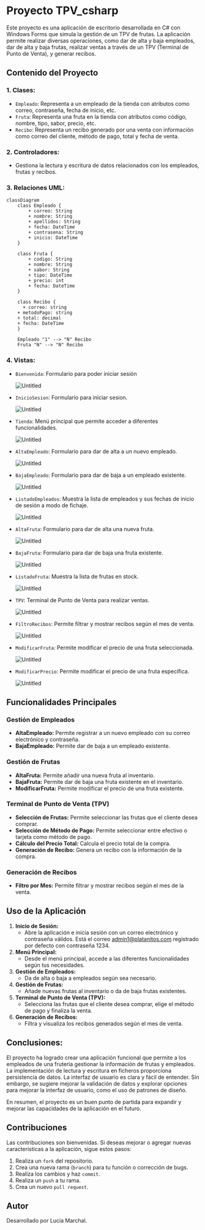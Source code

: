 # Proyecto TPV_csharp

Este proyecto es una aplicación de escritorio desarrollada en C# con Windows Forms que simula la gestión de un TPV de frutas. La aplicación permite realizar diversas operaciones, como dar de alta y baja empleados, dar de alta y baja frutas, realizar ventas a través de un TPV (Terminal de Punto de Venta), y generar recibos.

## Contenido del Proyecto

### 1. **Clases:**

- `Empleado`: Representa a un empleado de la tienda con atributos como correo, contraseña, fecha de inicio, etc.
- `Fruta`: Representa una fruta en la tienda con atributos como código, nombre, tipo, sabor, precio, etc.
- `Recibo`: Representa un recibo generado por una venta con información como correo del cliente, método de pago, total y fecha de venta.

### 2. **Controladores:**

- Gestiona la lectura y escritura de datos relacionados con los empleados, frutas y recibos.

### 3. Relaciones UML:

```mermaid
classDiagram
	class Empleado {
		+ correo: String
		+ nombre: String
		+ apellidos: String
		+ fecha: DateTime
		+ contrasena: String
		+ inicio: DateTime
	}

	class Fruta {
		+ codigo: String
		+ nombre: String
		+ sabor: String
		+ tipo: DateTime
		+ precio: int
		+ fecha: DateTime
	}
	
	class Recibo {
	  + correo: string
    + metodoPago: string
    + total: decimal
    + fecha: DateTime
	}

	Empleado "1" --> "N" Recibo
	Fruta "N" --> "N" Recibo
```

### 4. **Vistas:**

- `Bienvenida`: Formulario para poder iniciar sesión
    
    ![Untitled](Proyecto%20TPV_csharp%202178475f6276412e978f4541a9abe1c6/Untitled.png)
    
- `InicioSesion`: Formulario para iniciar sesion.
    
    ![Untitled](Proyecto%20TPV_csharp%202178475f6276412e978f4541a9abe1c6/Untitled%201.png)
    

- `Tienda`: Menú principal que permite acceder a diferentes funcionalidades.
    
    ![Untitled](Proyecto%20TPV_csharp%202178475f6276412e978f4541a9abe1c6/Untitled%202.png)
    

- `AltaEmpleado`: Formulario para dar de alta a un nuevo empleado.
    
    ![Untitled](Proyecto%20TPV_csharp%202178475f6276412e978f4541a9abe1c6/Untitled%203.png)
    

- `BajaEmpleado`: Formulario para dar de baja a un empleado existente.
    
    ![Untitled](Proyecto%20TPV_csharp%202178475f6276412e978f4541a9abe1c6/Untitled%204.png)
    

- `ListadoEmpleados`: Muestra la lista de empleados y sus fechas de inicio de sesión a modo de fichaje.
    
    ![Untitled](Proyecto%20TPV_csharp%202178475f6276412e978f4541a9abe1c6/Untitled%205.png)
    

- `AltaFruta`: Formulario para dar de alta una nueva fruta.
    
    ![Untitled](Proyecto%20TPV_csharp%202178475f6276412e978f4541a9abe1c6/Untitled%206.png)
    

- `BajaFruta`: Formulario para dar de baja una fruta existente.
    
    ![Untitled](Proyecto%20TPV_csharp%202178475f6276412e978f4541a9abe1c6/Untitled%207.png)
    

- `ListadoFruta`: Muestra la lista de frutas en stock.
    
    ![Untitled](Proyecto%20TPV_csharp%202178475f6276412e978f4541a9abe1c6/Untitled%208.png)
    

- `TPV`: Terminal de Punto de Venta para realizar ventas.
    
    ![Untitled](Proyecto%20TPV_csharp%202178475f6276412e978f4541a9abe1c6/Untitled%209.png)
    

- `FiltroRecibos`: Permite filtrar y mostrar recibos según el mes de venta.
    
    ![Untitled](Proyecto%20TPV_csharp%202178475f6276412e978f4541a9abe1c6/Untitled%2010.png)
    

- `ModificarFruta`: Permite modificar el precio de una fruta seleccionada.
    
    ![Untitled](Proyecto%20TPV_csharp%202178475f6276412e978f4541a9abe1c6/Untitled%2011.png)
    

- `ModificarPrecio`: Permite modificar el precio de una fruta específica.
    
    ![Untitled](Proyecto%20TPV_csharp%202178475f6276412e978f4541a9abe1c6/Untitled%2012.png)
    

## Funcionalidades Principales

### Gestión de Empleados

- **AltaEmpleado:** Permite registrar a un nuevo empleado con su correo electrónico y contraseña.
- **BajaEmpleado:** Permite dar de baja a un empleado existente.

### Gestión de Frutas

- **AltaFruta:** Permite añadir una nueva fruta al inventario.
- **BajaFruta:** Permite dar de baja una fruta existente en el inventario.
- **ModificarFruta:** Permite modificar el precio de una fruta existente.

### Terminal de Punto de Venta (TPV)

- **Selección de Frutas:** Permite seleccionar las frutas que el cliente desea comprar.
- **Selección de Método de Pago:** Permite seleccionar entre efectivo o tarjeta como método de pago.
- **Cálculo del Precio Total:** Calcula el precio total de la compra.
- **Generación de Recibo:** Genera un recibo con la información de la compra.

### Generación de Recibos

- **Filtro por Mes:** Permite filtrar y mostrar recibos según el mes de la venta.

## Uso de la Aplicación

1. **Inicio de Sesión:**
    - Abre la aplicación e inicia sesión con un correo electrónico y contraseña válidos. Está el correo admin1@platanitos.com registrado por defecto con contraseña 1234.
2. **Menú Principal:**
    - Desde el menú principal, accede a las diferentes funcionalidades según tus necesidades.
3. **Gestión de Empleados:**
    - Da de alta o baja a empleados según sea necesario.
4. **Gestión de Frutas:**
    - Añade nuevas frutas al inventario o da de baja frutas existentes.
5. **Terminal de Punto de Venta (TPV):**
    - Selecciona las frutas que el cliente desea comprar, elige el método de pago y finaliza la venta.
6. **Generación de Recibos:**
    - Filtra y visualiza los recibos generados según el mes de venta.

## **Conclusiones:**

El proyecto ha logrado crear una aplicación funcional que permite a los empleados de una frutería gestionar la información de frutas y empleados. La implementación de lectura y escritura en ficheros proporciona persistencia de datos. La interfaz de usuario es clara y fácil de entender. Sin embargo, se sugiere mejorar la validación de datos y explorar opciones para mejorar la interfaz de usuario, como el uso de patrones de diseño.

En resumen, el proyecto es un buen punto de partida para expandir y mejorar las capacidades de la aplicación en el futuro.

## Contribuciones

Las contribuciones son bienvenidas. Si deseas mejorar o agregar nuevas características a la aplicación, sigue estos pasos:

1. Realiza un `fork` del repositorio.
2. Crea una nueva rama (`branch`) para tu función o corrección de bugs.
3. Realiza los cambios y haz `commit`.
4. Realiza un `push` a tu rama.
5. Crea un nuevo `pull request`.

## Autor

Desarrollado por Lucía Marchal.
